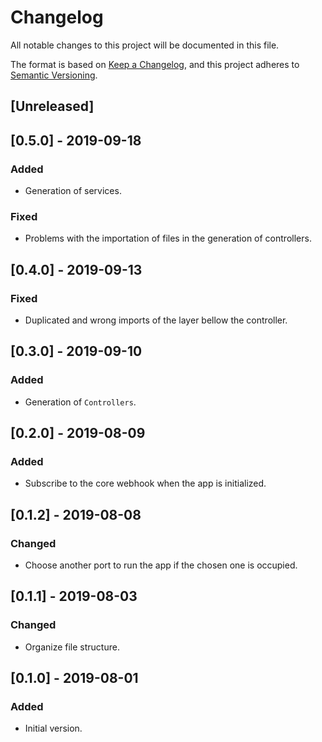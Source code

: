 # Changelog
All notable changes to this project will be documented in this file.

The format is based on [Keep a Changelog](https://keepachangelog.com/en/1.0.0/),
and this project adheres to [Semantic Versioning](https://semver.org/spec/v2.0.0.html).

## [Unreleased]

## [0.5.0] - 2019-09-18

### Added

- Generation of services.

### Fixed

- Problems with the importation of files in the generation of controllers.

## [0.4.0] - 2019-09-13

### Fixed

- Duplicated and wrong imports of the layer bellow the controller.

## [0.3.0] - 2019-09-10

### Added

- Generation of `Controllers`.

## [0.2.0] - 2019-08-09

### Added

- Subscribe to the core webhook when the app is initialized.

## [0.1.2] - 2019-08-08

### Changed

- Choose another port to run the app if the chosen one is occupied.

## [0.1.1] - 2019-08-03

### Changed

- Organize file structure.

## [0.1.0] - 2019-08-01

### Added

- Initial version.